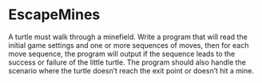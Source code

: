 # EscapeMines
A turtle must walk through a minefield. Write a program that will read the initial game settings and one or more sequences of moves, then for each move sequence, the program will output if the sequence leads to the success or failure of the little turtle.    The program should also handle the scenario where the turtle doesn’t reach the exit point or doesn’t hit a mine. 

